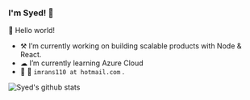 ### I'm Syed! :wave:


🎊 Hello world!

- :hammer_and_pick: I’m currently working on building scalable products with Node & React.
- ☁ I’m currently learning Azure Cloud
- :memo:   :email: `imrans110 at hotmail.com` .


![Syed's github stats](https://github-readme-stats.vercel.app/api?username=imrans110&theme=gruvbox&show_icons=true)

